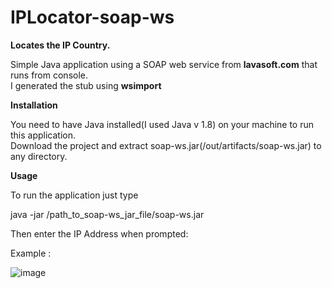 # IPLocator-soap-ws
<b>Locates the IP Country.</b>
</br>

Simple Java application using a SOAP web service from <a><b>lavasoft.com</b></a> that runs from console.
<br>
I generated the stub using <b>wsimport</b>

<b>Installation</b>

You need to have Java installed(I used Java v 1.8) on your machine to run this application.<br>
Download the project and extract soap-ws.jar(/out/artifacts/soap-ws.jar) to any directory.

<b>Usage</b>

To run the application just type

 java -jar /path_to_soap-ws_jar_file/soap-ws.jar

Then enter the IP Address when prompted:

Example : 

![image](https://user-images.githubusercontent.com/40436339/214533699-0d812ea8-d682-4607-b209-fac1c5771570.png)
